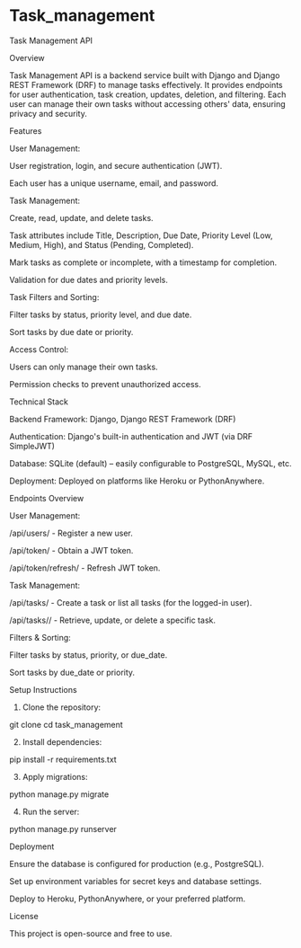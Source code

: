 # Task_management
Task Management API

Overview

Task Management API is a backend service built with Django and Django REST Framework (DRF) to manage tasks effectively. It provides endpoints for user authentication, task creation, updates, deletion, and filtering. Each user can manage their own tasks without accessing others' data, ensuring privacy and security.

Features

User Management:

User registration, login, and secure authentication (JWT).

Each user has a unique username, email, and password.


Task Management:

Create, read, update, and delete tasks.

Task attributes include Title, Description, Due Date, Priority Level (Low, Medium, High), and Status (Pending, Completed).

Mark tasks as complete or incomplete, with a timestamp for completion.

Validation for due dates and priority levels.


Task Filters and Sorting:

Filter tasks by status, priority level, and due date.

Sort tasks by due date or priority.


Access Control:

Users can only manage their own tasks.

Permission checks to prevent unauthorized access.



Technical Stack

Backend Framework: Django, Django REST Framework (DRF)

Authentication: Django's built-in authentication and JWT (via DRF SimpleJWT)

Database: SQLite (default) – easily configurable to PostgreSQL, MySQL, etc.

Deployment: Deployed on platforms like Heroku or PythonAnywhere.


Endpoints Overview

User Management:

/api/users/ - Register a new user.

/api/token/ - Obtain a JWT token.

/api/token/refresh/ - Refresh JWT token.


Task Management:

/api/tasks/ - Create a task or list all tasks (for the logged-in user).

/api/tasks/<id>/ - Retrieve, update, or delete a specific task.


Filters & Sorting:

Filter tasks by status, priority, or due_date.

Sort tasks by due_date or priority.



Setup Instructions

1. Clone the repository:

git clone <repository-url>
cd task_management


2. Install dependencies:

pip install -r requirements.txt


3. Apply migrations:

python manage.py migrate


4. Run the server:

python manage.py runserver



Deployment

Ensure the database is configured for production (e.g., PostgreSQL).

Set up environment variables for secret keys and database settings.

Deploy to Heroku, PythonAnywhere, or your preferred platform.


License

This project is open-source and free to use.
